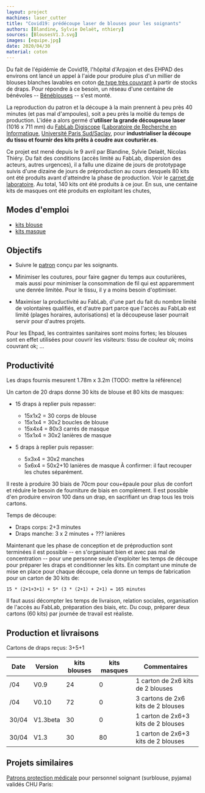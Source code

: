 ```yaml
---
layout: project
machines: laser_cutter
title: "Covid19: prédécoupe laser de blouses pour les soignants"
authors: [Blandine, Sylvie Delaët, nthiery]
sources: [BlousesV1.3.svg]
images: [equipe.jpg]
date: 2020/04/30
material: coton
---
```


Du fait de l'épidémie de Covid19, l'hôpital d'Arpajon et des EHPAD des
environs ont lancé un appel à l'aide pour produire plus d'un millier
de blouses blanches lavables en coton [de type très
couvrant](BlousePourHopital.JPG) à partir de stocks de draps. Pour
répondre à ce besoin, un réseau d'une centaine de bénévoles --
[Bénéblouses](https://www.artdelecoute.com/445336164) -- s'est monté.

La reproduction du patron et la découpe à la main prennent à peu près
40 minutes (et pas mal d'ampoules), soit a peu près la moitié du temps
de production. L'idée a alors germé d'**utiliser la grande découpeuse
laser** (1016 x 711 mm) du [FabLab
Digiscope](https://fablabdigiscope.gitlab.io/) ([Laboratoire de
Recherche en Informatique](http://www.lri.fr), [Université Paris
Sud/Saclay](universite-paris-saclay.fr), pour **industrialiser la
découpe du tissu et fournir des kits prêts à coudre aux
couturièr.es**.

Ce projet est mené depuis le 9 avril par Blandine, Sylvie Delaët,
Nicolas Thiéry. Du fait des conditions (accès limité au FabLab,
dispersion des acteurs, autres urgences), il a fallu une dizaine de
jours de prototypage suivis d'une dizaine de jours de préproduction au
cours desquels 80 kits ont été produits avant d'atteindre la phase de
production. Voir le [carnet de laboratoire](CarnetDeLabo/). Au total,
140 kits ont été produits à ce jour. En sus, une centaine kits de
masques ont été produits en exploitant les chutes,

## Modes d'emploi
    
- [kits blouse](ModeDEmploiKitBlouse/)
- [kits masque](ModeDEmploiKitMasque.pdf)

## Objectifs

- Suivre le [patron](patronCouturesNonComprisesAreproduire.jpg) conçu
  par les soignants.

- Minimiser les coutures, pour faire gagner du temps aux couturières,
  mais aussi pour minimiser la consommation de fil qui est apparemment
  une denrée limitée. Pour le tissu, il y a moins besoin d'optimiser.

- Maximiser la productivité au FabLab, d'une part du fait du nombre
  limité de volontaires qualifiés, et d'autre part parce que l'accès
  au FabLab est limité (plages horaires, autorisations) et la
  découpeuse laser pourrait servir pour d'autres projets.

Pour les Ehpad, les contraintes sanitaires sont moins fortes; les
blouses sont en effet utilisées pour couvrir les visiteurs: tissu de
couleur ok; moins couvrant ok; ...

## Productivité

Les draps fournis mesurent 1.78m x 3.2m (TODO: mettre la référence)

Un carton de 20 draps donne 30 kits de blouse et 80 kits de masques:

- 15 draps à replier puis repasser:
  - 15x1x2 = 30   corps de blouse
  - 15x1x4 = 30x2 boucles de blouse
  - 15x4x4 = 80x3 carrés de masque
  - 15x1x4 = 30x2 lanières de masque

- 5 draps à replier puis repasser:
  -  5x3x4 = 30x2 manches
  -  5x6x4 = 50x2+10 lanières de masque
     À confirmer: il faut recouper les chutes séparément.

Il reste à produire 30 biais de 70cm pour cou+épaule pour plus de
confort et réduire le besoin de fourniture de biais en complément. Il
est possible d'en produire environ 100 dans un drap, en sacrifiant un
drap tous les trois cartons.

Temps de découpe:
- Draps corps: 2+3 minutes
- Draps manche: 3 x 2 minutes + ??? lanières

Maintenant que les phase de conception et de préproduction sont
terminées il est possible -- en s'organisant bien et avec pas mal de
concentration -- pour une personne seule d'exploiter les temps de
découpe pour préparer les draps et conditionner les kits. En comptant
une minute de mise en place pour chaque découpe, cela donne un temps
de fabrication pour un carton de 30 kits de:

    15 * (2+1+3+1) + 5* (3 * (2+1) + 2+1) = 165 minutes

Il faut aussi décompter les temps de livraison, relation sociales,
organisation de l'accès au FabLab, préparation des biais, etc. Du
coup, préparer deux cartons (60 kits) par journée de travail est
réaliste.

## Production et livraisons

Cartons de draps reçus: 3+5+1

| Date  | Version  | kits blouses  | kits masques | Commentaires                        |
| ---   | -------- | ------------- | ------------ | ------------                        |
|   /04 | V0.9     | 24            | 0            | 1 carton de 2x6 kits de 2 blouses   |
|   /04 | V0.10    | 72            | 0            | 3 cartons de 2x6 kits de 2 blouses  |
| 30/04 | V1.3beta | 30            | 0            | 1 carton de 2x6+3 kits de 2 blouses |
| 30/04 | V1.3     | 30            | 80           | 1 carton de 2x6+3 kits de 2 blouses |

## Projets similaires

[Patrons protection médicale](https://drive.google.com/drive/folders/1EfqRlpa1mkeg3x9N9Fk_O0WYd06L2cRE)
pour personnel soignant (surblouse, pyjama) validés CHU Paris:


